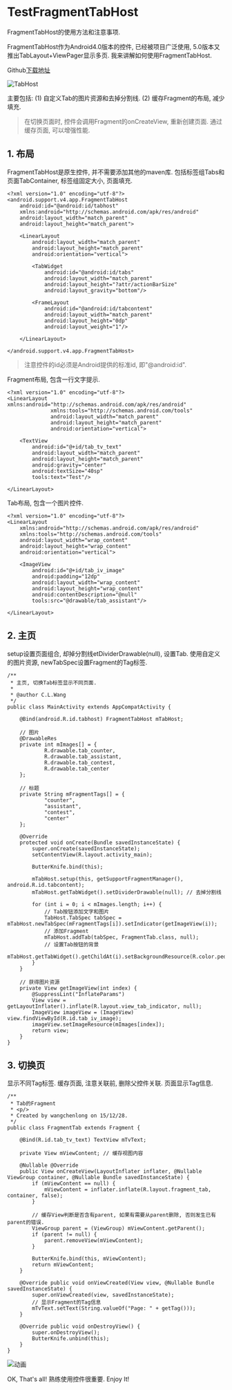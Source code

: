 # TestFragmentTabHost
FragmentTabHost的使用方法和注意事项.

FragmentTabHost作为Android4.0版本的控件, 已经被项目广泛使用, 5.0版本又推出TabLayout+ViewPager显示多页. 我来讲解如何使用FragmentTabHost.

Github[下载地址](https://github.com/SpikeKing/TestFragmentTabHost)

![TabHost](http://img.blog.csdn.net/20160110080020199)

主要包括:
(1) 自定义Tab的图片资源和去掉分割线.
(2) 缓存Fragment的布局, 减少填充.

> 在切换页面时, 控件会调用Fragment的onCreateView, 重新创建页面.
> 通过缓存页面, 可以增强性能. 

## 1. 布局
FragmentTabHost是原生控件, 并不需要添加其他的maven库. 
包括标签组Tabs和页面TabContainer, 标签组固定大小, 页面填充.
```
<?xml version="1.0" encoding="utf-8"?>
<android.support.v4.app.FragmentTabHost
    android:id="@android:id/tabhost"
    xmlns:android="http://schemas.android.com/apk/res/android"
    android:layout_width="match_parent"
    android:layout_height="match_parent">

    <LinearLayout
        android:layout_width="match_parent"
        android:layout_height="match_parent"
        android:orientation="vertical">

        <TabWidget
            android:id="@android:id/tabs"
            android:layout_width="match_parent"
            android:layout_height="?attr/actionBarSize"
            android:layout_gravity="bottom"/>

        <FrameLayout
            android:id="@android:id/tabcontent"
            android:layout_width="match_parent"
            android:layout_height="0dp"
            android:layout_weight="1"/>

    </LinearLayout>

</android.support.v4.app.FragmentTabHost>
```

> 注意控件的id必须是Android提供的标准id, 即"@android:id".

Fragment布局, 包含一行文字提示.
```
<?xml version="1.0" encoding="utf-8"?>
<LinearLayout xmlns:android="http://schemas.android.com/apk/res/android"
              xmlns:tools="http://schemas.android.com/tools"
              android:layout_width="match_parent"
              android:layout_height="match_parent"
              android:orientation="vertical">

    <TextView
        android:id="@+id/tab_tv_text"
        android:layout_width="match_parent"
        android:layout_height="match_parent"
        android:gravity="center"
        android:textSize="40sp"
        tools:text="Test"/>

</LinearLayout>
```

Tab布局, 包含一个图片控件.
```
<?xml version="1.0" encoding="utf-8"?>
<LinearLayout
    xmlns:android="http://schemas.android.com/apk/res/android"
    xmlns:tools="http://schemas.android.com/tools"
    android:layout_width="wrap_content"
    android:layout_height="wrap_content"
    android:orientation="vertical">

    <ImageView
        android:id="@+id/tab_iv_image"
        android:padding="12dp"
        android:layout_width="wrap_content"
        android:layout_height="wrap_content"
        android:contentDescription="@null"
        tools:src="@drawable/tab_assistant"/>

</LinearLayout>
```

## 2. 主页
setup设置页面组合, 却掉分割线etDividerDrawable(null), 设置Tab.
使用自定义的图片资源, newTabSpec设置Fragment的Tag标签.
```
/**
 * 主页, 切换Tab标签显示不同页面.
 *
 * @author C.L.Wang
 */
public class MainActivity extends AppCompatActivity {

    @Bind(android.R.id.tabhost) FragmentTabHost mTabHost;

    // 图片
    @DrawableRes
    private int mImages[] = {
            R.drawable.tab_counter,
            R.drawable.tab_assistant,
            R.drawable.tab_contest,
            R.drawable.tab_center
    };

    // 标题
    private String mFragmentTags[] = {
            "counter",
            "assistant",
            "contest",
            "center"
    };

    @Override
    protected void onCreate(Bundle savedInstanceState) {
        super.onCreate(savedInstanceState);
        setContentView(R.layout.activity_main);

        ButterKnife.bind(this);

        mTabHost.setup(this, getSupportFragmentManager(), android.R.id.tabcontent);
        mTabHost.getTabWidget().setDividerDrawable(null); // 去掉分割线

        for (int i = 0; i < mImages.length; i++) {
            // Tab按钮添加文字和图片
            TabHost.TabSpec tabSpec = mTabHost.newTabSpec(mFragmentTags[i]).setIndicator(getImageView(i));
            // 添加Fragment
            mTabHost.addTab(tabSpec, FragmentTab.class, null);
            // 设置Tab按钮的背景
            mTabHost.getTabWidget().getChildAt(i).setBackgroundResource(R.color.pedo_actionbar_bkg);
        }
    }

    // 获得图片资源
    private View getImageView(int index) {
        @SuppressLint("InflateParams")
        View view = getLayoutInflater().inflate(R.layout.view_tab_indicator, null);
        ImageView imageView = (ImageView) view.findViewById(R.id.tab_iv_image);
        imageView.setImageResource(mImages[index]);
        return view;
    }
}
```

## 3. 切换页
显示不同Tag标签. 缓存页面, 注意关联前, 删除父控件关联. 页面显示Tag信息. 
```
/**
 * Tab的Fragment
 * <p/>
 * Created by wangchenlong on 15/12/28.
 */
public class FragmentTab extends Fragment {

    @Bind(R.id.tab_tv_text) TextView mTvText;

    private View mViewContent; // 缓存视图内容

    @Nullable @Override
    public View onCreateView(LayoutInflater inflater, @Nullable ViewGroup container, @Nullable Bundle savedInstanceState) {
        if (mViewContent == null) {
            mViewContent = inflater.inflate(R.layout.fragment_tab, container, false);
        }

        // 缓存View判断是否含有parent, 如果有需要从parent删除, 否则发生已有parent的错误.
        ViewGroup parent = (ViewGroup) mViewContent.getParent();
        if (parent != null) {
            parent.removeView(mViewContent);
        }

        ButterKnife.bind(this, mViewContent);
        return mViewContent;
    }

    @Override public void onViewCreated(View view, @Nullable Bundle savedInstanceState) {
        super.onViewCreated(view, savedInstanceState);
        // 显示Fragment的Tag信息
        mTvText.setText(String.valueOf("Page: " + getTag()));
    }

    @Override public void onDestroyView() {
        super.onDestroyView();
        ButterKnife.unbind(this);
    }
}
```

![动画](http://img.blog.csdn.net/20160110080053082)

OK, That's all! 熟练使用控件很重要. Enjoy It!
